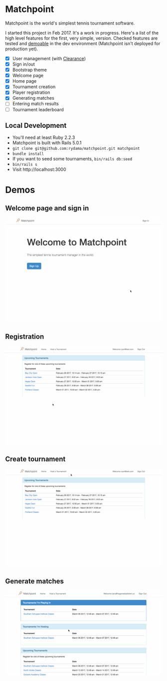 # Matchpoint

Matchpoint is the world's simplest tennis tournament software.

I started this project in Feb 2017. It's a work in progress. Here's a list of
the high level features for the first, very simple, version. Checked features are tested and [demoable](#demos)
in the dev environment (Matchpoint isn't deployed for production yet).

- [x] User management (with [Clearance](https://github.com/thoughtbot/clearance))
- [x] Sign in/out
- [x] Bootstrap theme
- [x] Welcome page
- [x] Home page
- [x] Tournament creation
- [x] Player registration
- [x] Generating matches 
- [ ] Entering match results
- [ ] Tournament leaderboard

## Local Development

- You'll need at least Ruby 2.2.3
- Matchpoint is built with Rails 5.0.1
- `git clone git@github.com:rydama/matchpoint.git matchpoint`
- `bundle install`
-  If you want to seed some tournaments, `bin/rails db:seed`
- `bin/rails s`
- Visit http://localhost:3000


# Demos

## Welcome page and sign in

![welcome](demo_videos/welcome.gif)

## Registration

![register](demo_videos/register.gif)

## Create tournament

![host](demo_videos/host.gif)

## Generate matches

![generate](demo_videos/generate.gif)
